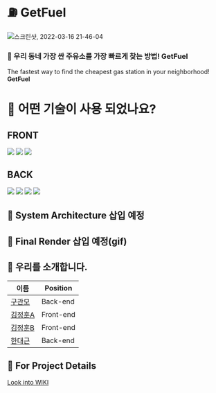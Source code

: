 # :fuelpump: GetFuel
 ![스크린샷, 2022-03-16 21-46-04](https://user-images.githubusercontent.com/85835389/158592922-3b22e553-b84b-4902-beba-cb18dbd4d46d.png)
### :station: 우리 동네 가장 싼 주유소를 가장 빠르게 찾는 방법! GetFuel
The fastest way to find the cheapest gas station in your neighborhood! **GetFuel**
# :hammer: 어떤 기술이 사용 되었나요?
## FRONT  
<img src="https://img.shields.io/badge/JavaScript-F7DF1E?style=flat-square&logo=JavaScript&logoColor=white"/>  
<img src="https://img.shields.io/badge/React-61DAFB?style=flat-square&logo=React&logoColor=white"/>  
<img src="https://img.shields.io/badge/StyledComponet-DB7093?styled-components=flat-square&logo=styled-components&logoColor=white"/>  

## BACK  
<img src="https://img.shields.io/badge/Express-000000?style=flat-square&logo=Express&logoColor=white"/>  
<img src="https://img.shields.io/badge/JSON Web Tokens-000000?style=flat-square&logo=JSONWebTokens&logoColor=white"/>  
<img src="https://img.shields.io/badge/Amazon AWS-232F3E?style=flat-square&logo=AmazonAWS&logoColor=white"/>  
<img src="https://img.shields.io/badge/MongoDB-47A248?style=flat-square&logo=MongoDB&logoColor=black"/>  

## :electric_plug: System Architecture 삽입 예정

## :movie_camera: Final Render 삽입 예정(gif)

## :raising_hand: 우리를 소개합니다.  

이름|Position
--|--|
<a href="https://github.com/Best-engineer">구관모|Back-end</a>
<a href="https://github.com/wjdgns950621">김정훈A|Front-end</a>
<a href="https://github.com/JungHoon0814">김정훈B|Front-end</a>
<a href="https://github.com/Daekuen">한대근|Back-end</a>

## :eyes: For Project Details
[Look into WIKI](https://github.com/codestates/GetFuel/wiki)
